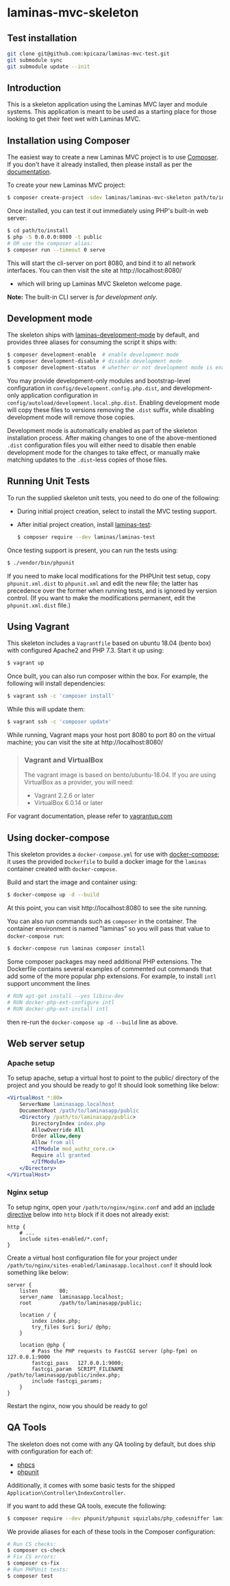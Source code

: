 # laminas-mvc-skeleton

## Test installation

```bash
git clone git@github.com:kpicaza/laminas-mvc-test.git
git submodule sync
git submodule update --init
```

## Introduction

This is a skeleton application using the Laminas MVC layer and module
systems. This application is meant to be used as a starting place for those
looking to get their feet wet with Laminas MVC.

## Installation using Composer

The easiest way to create a new Laminas MVC project is to use
[Composer](https://getcomposer.org/). If you don't have it already installed,
then please install as per the [documentation](https://getcomposer.org/doc/00-intro.md).

To create your new Laminas MVC project:

```bash
$ composer create-project -sdev laminas/laminas-mvc-skeleton path/to/install
```

Once installed, you can test it out immediately using PHP's built-in web server:

```bash
$ cd path/to/install
$ php -S 0.0.0.0:8080 -t public
# OR use the composer alias:
$ composer run --timeout 0 serve
```

This will start the cli-server on port 8080, and bind it to all network
interfaces. You can then visit the site at http://localhost:8080/
- which will bring up Laminas MVC Skeleton welcome page.

**Note:** The built-in CLI server is *for development only*.

## Development mode

The skeleton ships with [laminas-development-mode](https://github.com/laminas/laminas-development-mode)
by default, and provides three aliases for consuming the script it ships with:

```bash
$ composer development-enable  # enable development mode
$ composer development-disable # disable development mode
$ composer development-status  # whether or not development mode is enabled
```

You may provide development-only modules and bootstrap-level configuration in
`config/development.config.php.dist`, and development-only application
configuration in `config/autoload/development.local.php.dist`. Enabling
development mode will copy these files to versions removing the `.dist` suffix,
while disabling development mode will remove those copies.

Development mode is automatically enabled as part of the skeleton installation process. 
After making changes to one of the above-mentioned `.dist` configuration files you will
either need to disable then enable development mode for the changes to take effect,
or manually make matching updates to the `.dist`-less copies of those files.

## Running Unit Tests

To run the supplied skeleton unit tests, you need to do one of the following:

- During initial project creation, select to install the MVC testing support.
- After initial project creation, install [laminas-test](https://docs.laminas.dev/laminas-test/):

  ```bash
  $ composer require --dev laminas/laminas-test
  ```

Once testing support is present, you can run the tests using:

```bash
$ ./vendor/bin/phpunit
```

If you need to make local modifications for the PHPUnit test setup, copy
`phpunit.xml.dist` to `phpunit.xml` and edit the new file; the latter has
precedence over the former when running tests, and is ignored by version
control. (If you want to make the modifications permanent, edit the
`phpunit.xml.dist` file.)

## Using Vagrant

This skeleton includes a `Vagrantfile` based on ubuntu 18.04 (bento box)
with configured Apache2 and PHP 7.3. Start it up using:

```bash
$ vagrant up
```

Once built, you can also run composer within the box. For example, the following
will install dependencies:

```bash
$ vagrant ssh -c 'composer install'
```

While this will update them:

```bash
$ vagrant ssh -c 'composer update'
```

While running, Vagrant maps your host port 8080 to port 80 on the virtual
machine; you can visit the site at http://localhost:8080/

> ### Vagrant and VirtualBox
>
> The vagrant image is based on bento/ubuntu-18.04. If you are using VirtualBox as
> a provider, you will need:
>
> - Vagrant 2.2.6 or later
> - VirtualBox 6.0.14 or later

For vagrant documentation, please refer to [vagrantup.com](https://www.vagrantup.com/)

## Using docker-compose

This skeleton provides a `docker-compose.yml` for use with
[docker-compose](https://docs.docker.com/compose/); it
uses the provided `Dockerfile` to build a docker image 
for the `laminas` container created with `docker-compose`.

Build and start the image and container using:

```bash
$ docker-compose up -d --build
```

At this point, you can visit http://localhost:8080 to see the site running.

You can also run commands such as `composer` in the container.  The container 
environment is named "laminas" so you will pass that value to 
`docker-compose run`:

```bash
$ docker-compose run laminas composer install
```

Some composer packages may need additional PHP extensions.  The Dockerfile 
contains several examples of commented out commands that add some of the 
more popular php extensions.  For example, to install `intl` support 
uncomment the lines

```sh
# RUN apt-get install --yes libicu-dev
# RUN docker-php-ext-configure intl 
# RUN docker-php-ext-install intl
```

then re-run the `docker-compose up -d --build` line as above.


## Web server setup

### Apache setup

To setup apache, setup a virtual host to point to the public/ directory of the
project and you should be ready to go! It should look something like below:

```apache
<VirtualHost *:80>
    ServerName laminasapp.localhost
    DocumentRoot /path/to/laminasapp/public
    <Directory /path/to/laminasapp/public>
        DirectoryIndex index.php
        AllowOverride All
        Order allow,deny
        Allow from all
        <IfModule mod_authz_core.c>
        Require all granted
        </IfModule>
    </Directory>
</VirtualHost>
```

### Nginx setup

To setup nginx, open your `/path/to/nginx/nginx.conf` and add an
[include directive](http://nginx.org/en/docs/ngx_core_module.html#include) below
into `http` block if it does not already exist:

```nginx
http {
    # ...
    include sites-enabled/*.conf;
}
```


Create a virtual host configuration file for your project under `/path/to/nginx/sites-enabled/laminasapp.localhost.conf`
it should look something like below:

```nginx
server {
    listen       80;
    server_name  laminasapp.localhost;
    root         /path/to/laminasapp/public;

    location / {
        index index.php;
        try_files $uri $uri/ @php;
    }

    location @php {
        # Pass the PHP requests to FastCGI server (php-fpm) on 127.0.0.1:9000
        fastcgi_pass   127.0.0.1:9000;
        fastcgi_param  SCRIPT_FILENAME /path/to/laminasapp/public/index.php;
        include fastcgi_params;
    }
}
```

Restart the nginx, now you should be ready to go!

## QA Tools

The skeleton does not come with any QA tooling by default, but does ship with
configuration for each of:

- [phpcs](https://github.com/squizlabs/php_codesniffer)
- [phpunit](https://phpunit.de)

Additionally, it comes with some basic tests for the shipped
`Application\Controller\IndexController`.

If you want to add these QA tools, execute the following:

```bash
$ composer require --dev phpunit/phpunit squizlabs/php_codesniffer laminas/laminas-test
```

We provide aliases for each of these tools in the Composer configuration:

```bash
# Run CS checks:
$ composer cs-check
# Fix CS errors:
$ composer cs-fix
# Run PHPUnit tests:
$ composer test
```
